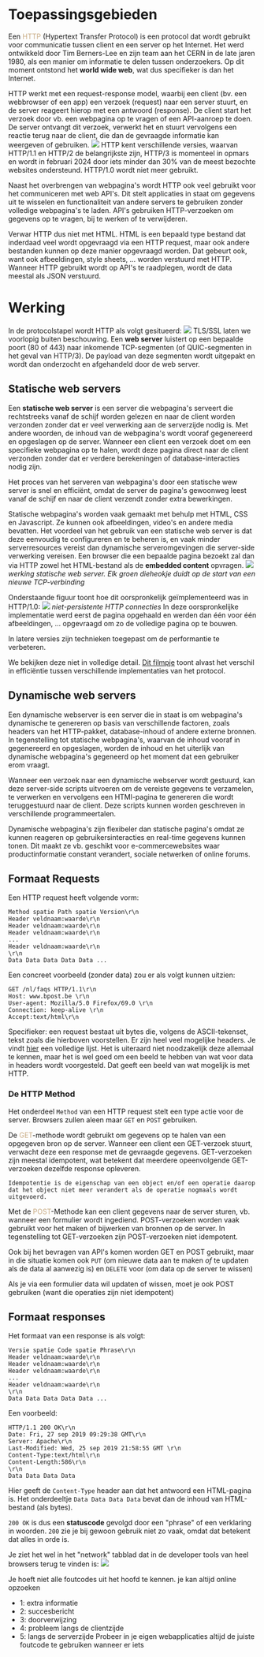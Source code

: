 # Toepassingsgebieden
Een <span style="color:#c8ab83;">HTTP</span> (Hypertext Transfer Protocol) is een protocol dat wordt gebruikt voor communicatie tussen client en een server op het Internet. Het werd ontwikkeld door Tim Berners-Lee en zijn team aan het CERN in de late jaren 1980, als een manier om informatie te delen tussen onderzoekers. Op dit moment ontstond het **world wide web**, wat dus specifieker is dan het Internet.

HTTP werkt met een request-response model, waarbij een client (bv. een webbrowser of een app) een verzoek (request) naar een server stuurt, en de server reageert hierop met een antwoord (response). De client start het verzoek door vb. een webpagina op te vragen of een API-aanroep te doen. De server ontvangt dit verzoek, verwerkt het en stuurt vervolgens een reactie terug naar de client, die dan de gevraagde informatie kan weergeven of gebruiken.
![](https://apwt.gitbook.io/~gitbook/image?url=https%3A%2F%2F3283203901-files.gitbook.io%2F%7E%2Ffiles%2Fv0%2Fb%2Fgitbook-x-prod.appspot.com%2Fo%2Fspaces%252FKrXKbRoPmGxyrXNQktCY%252Fuploads%252Fgit-blob-57be9a965c2efb532ffd85fa277a35036f071e1e%252Fclient-server-base-interaction.png%3Falt%3Dmedia&width=768&dpr=4&quality=100&sign=d7eac965&sv=1)
HTTP kent verschillende versies, waarvan HTTP/1.1 en HTTP/2 de belangrijkste zijn, HTTP/3 is momenteel in opmars en wordt in februari 2024 door iets minder dan 30% van de meest bezochte websites ondersteund. HTTP/1.0 wordt niet meer gebruikt.

Naast het overbrengen van webpagina's wordt HTTP ook veel gebruikt voor het communiceren met web API's. Dit stelt applicaties in staat om gegevens uit te wisselen en functionaliteit van andere servers te gebruiken zonder volledige webpagina's te laden. API's gebruiken HTTP-verzoeken om gegevens op te vragen, bij te werken of te verwijderen.

Verwar HTTP dus niet met HTML. HTML is een bepaald type bestand dat inderdaad veel wordt opgevraagd via een HTTP request, maar ook andere bestanden kunnen op deze manier opgevraagd worden. Dat gebeurt ook, want ook afbeeldingen, style sheets, ... worden verstuurd met HTTP. Wanneer HTTP gebruikt wordt op API's te raadplegen, wordt de data meestal als JSON verstuurd.

# Werking
In de protocolstapel wordt HTTP als volgt gesitueerd:
![](https://3283203901-files.gitbook.io/~/files/v0/b/gitbook-x-prod.appspot.com/o/spaces%2FKrXKbRoPmGxyrXNQktCY%2Fuploads%2Fgit-blob-1d374a60746228b9191df9f4011776885239ba80%2Fhttp_in_stack.svg?alt=media)
TLS/SSL laten we voorlopig buiten beschouwing. Een **web server** luistert op een bepaalde poort (80 of 443) naar inkomende TCP-segmenten (of QUIC-segmenten in het geval van HTTP/3). De payload van deze segmenten wordt uitgepakt en wordt dan onderzocht en afgehandeld door de web server.

## Statische web servers
Een **statische web server** is een server die webpagina's serveert die rechtstreeks vanaf de schijf  worden gelezen en naar de client worden verzonden zonder dat er veel verwerking aan de serverzijde nodig is. Met andere woorden, de inhoud van de webpagina's wordt vooraf gegenereerd en opgeslagen op de server. Wanneer een client een verzoek doet om een specifieke webpagina op te halen, wordt deze pagina direct naar de client verzonden zonder dat er verdere berekeningen of database-interacties nodig zijn.

Het proces van het serveren van webpagina's door een statische wew server is snel en efficiënt, omdat de server de pagina's gewoonweg leest vanaf de schijf en naar de client verzendt zonder extra bewerkingen.

Statische webpagina's worden vaak gemaakt met behulp met HTML, CSS en Javascript. Ze kunnen ook afbeeldingen, video's en andere media bevatten. Het voordeel van het gebruik van een statische web server is dat deze eenvoudig te configureren en te beheren is, en vaak minder serverresources vereist dan dynamische serveromgevingen die server-side verwerking vereisen. Een browser die een bepaalde pagina bezoekt zal dan via HTTP zowel het HTML-bestand als de **embedded content** opvragen.
![](https://apwt.gitbook.io/~gitbook/image?url=https%3A%2F%2F3283203901-files.gitbook.io%2F%7E%2Ffiles%2Fv0%2Fb%2Fgitbook-x-prod.appspot.com%2Fo%2Fspaces%252FKrXKbRoPmGxyrXNQktCY%252Fuploads%252Fgit-blob-6921a5bc1e24e4ea835e6e9f804344ca263be05f%252Fstatische-webserver.png%3Falt%3Dmedia&width=768&dpr=4&quality=100&sign=d19ce99a&sv=1)
*werking statische web server. Elk groen dieheokje duidt op de start van een nieuwe TCP-verbinding*

Onderstaande figuur toont hoe dit oorspronkelijk geïmplementeerd was in HTTP/1.0:
![](https://apwt.gitbook.io/~gitbook/image?url=https%3A%2F%2F3283203901-files.gitbook.io%2F%7E%2Ffiles%2Fv0%2Fb%2Fgitbook-x-prod.appspot.com%2Fo%2Fspaces%252FKrXKbRoPmGxyrXNQktCY%252Fuploads%252Fgit-blob-0b933f4655cf345f397fde8a8d09c0144ef6a3d2%252FHTTP-non-persistent.png%3Falt%3Dmedia&width=400&dpr=2&quality=100&sign=66ff95d8&sv=1)
*niet-persistente HTTP connecties*
In deze oorspronkelijke implementatie werd eerst de pagina opgehaald en werden dan één voor één afbeeldingen, ... opgevraagd om zo de volledige pagina op te bouwen.

In latere versies zijn technieken toegepast om de performantie te verbeteren.

We bekijken deze niet in volledige detail. [Dit filmpje](https://www.youtube.com/embed/2QVxUuTHLus?si=Dyu0SaTvuZFiUlJI) toont alvast het verschil in efficiëntie tussen verschillende implementaties van het protocol.

## Dynamische web servers
Een dynamische webserver is een server die in staat is om webpagina's dynamische te genereren op basis van verschillende factoren, zoals headers van het HTTP-pakket, database-inhoud of andere externe bronnen. In tegenstelling tot statische webpagina's, waarvan de inhoud vooraf in gegenereerd en opgeslagen, worden de inhoud en het uiterlijk van dynamische webpagina's gegeneerd op het moment dat een gebruiker erom vraagt.

Wanneer een verzoek naar een dynamische webserver wordt gestuurd, kan deze server-side scripts uitvoeren om de vereiste gegevens te verzamelen, te verwerken en vervolgens een HTMl-pagina te genereren die wordt teruggestuurd naar de client. Deze scripts kunnen worden geschreven in verschillende programmeertalen.

Dynamische webpagina's zijn flexibeler dan statische pagina's omdat ze kunnen reageren op gebruikersinteracties en real-time gegevens kunnen tonen. Dit maakt ze vb. geschikt voor e-commercewebsites waar productinformatie constant verandert, sociale netwerken of online forums.

## Formaat Requests
Een HTTP request heeft volgende vorm:
```
Method spatie Path spatie Version\r\n
Header veldnaam:waarde\r\n
Header veldnaam:waarde\r\n
Header veldnaam:waarde\r\n
...
Header veldnaam:waarde\r\n
\r\n
Data Data Data Data Data ...
```
Een concreet voorbeeld (zonder data) zou er als volgt kunnen uitzien:
```
GET /nl/faqs HTTP/1.1\r\n
Host: www.bpost.be \r\n
User-agent: Mozilla/5.0 Firefox/69.0 \r\n
Connection: keep-alive \r\n
Accept:text/html\r\n
```
Specifieker: een request bestaat uit bytes die, volgens de ASCII-tekenset, tekst zoals die hierboven voorstellen. Er zijn heel veel mogelijke headers. Je vindt [hier](https://developer.mozilla.org/en-US/docs/Web/HTTP/Headers) een volledige lijst. Het is uiteraard niet noodzakelijk deze allemaal te kennen, maar het is wel goed om een beeld te hebben van wat voor data in headers wordt voorgesteld. Dat geeft een beeld van wat mogelijk is met HTTP.

### De HTTP Method
Het onderdeel `Method` van een HTTP request stelt een type actie voor de server. Browsers zullen aleen maar `GET` en `POST` gebruiken.

De <span style="color:#c8ab83;">GET</span>-methode wordt gebruikt om gegevens op te halen van een opgegeven bron op de server. Wanneer een client een GET-verzoek stuurt, verwacht deze een response met de gevraagde gegevens. GET-verzoeken zijn meestal idempotent, wat betekent dat meerdere opeenvolgende GET-verzoeken dezelfde response opleveren.

	Idempotentie is de eigenschap van een object en/of een operatie daarop dat het object niet meer verandert als de operatie nogmaals wordt uitgevoerd.

Met de <span style="color:#c8ab83;">POST</span>-Methode kan een client gegevens naar de server sturen, vb. wanneer een formulier wordt ingediend. POST-verzoeken worden vaak gebruikt voor het maken of bijwerken van bronnen op de server. In tegenstelling tot GET-verzoeken zijn POST-verzoeken niet idempotent.

Ook bij het bevragen van API's komen worden GET en POST gebruikt, maar in die situatie komen ook `PUT` (om nieuwe data aan te maken *of* te updaten als de data al aanwezig is) en `DELETE` voor (om data op de server te wissen)

Als je via een formulier data wil updaten of wissen, moet je ook POST gebruiken (want die operaties zijn niet idempotent)

## Formaat responses
Het formaat van een response is als volgt:
```
Versie spatie Code spatie Phrase\r\n
Header veldnaam:waarde\r\n
Header veldnaam:waarde\r\n
Header veldnaam:waarde\r\n
...
Header veldnaam:waarde\r\n
\r\n
Data Data Data Data Data ...
```
Een voorbeeld:
```
HTTP/1.1 200 OK\r\n
Date: Fri, 27 sep 2019 09:29:38 GMT\r\n
Server: Apache\r\n
Last-Modified: Wed, 25 sep 2019 21:58:55 GMT \r\n
Content-Type:text/html\r\n
Content-Length:586\r\n
\r\n
Data Data Data Data
```

Hier geeft de `Content-Type` header aan dat het antwoord een HTML-pagina is. Het onderdeeltje `Data Data Data Data` bevat dan de inhoud van HTML-bestand (als bytes).

`200 OK` is dus een **statuscode** gevolgd door een "phrase" of een verklaring in woorden. `200` zie je bij gewoon gebruik niet zo vaak, omdat dat betekent dat alles in orde is.

Je ziet het wel in het "network" tabblad dat in de developer tools van heel browsers terug te vinden is:
![](https://apwt.gitbook.io/~gitbook/image?url=https%3A%2F%2F3283203901-files.gitbook.io%2F%7E%2Ffiles%2Fv0%2Fb%2Fgitbook-x-prod.appspot.com%2Fo%2Fspaces%252FKrXKbRoPmGxyrXNQktCY%252Fuploads%252Fgit-blob-98d824fd4f8dc82ac712911347b6d90034248b76%252Fnetwork-tab.png%3Falt%3Dmedia&width=768&dpr=4&quality=100&sign=72f1f77&sv=1)

Je hoeft niet alle foutcodes uit het hoofd te kennen. je kan altijd online opzoeken
- 1: extra informatie
- 2: succesbericht
- 3: doorverwijzing
- 4: probleem langs de clientzijde
- 5: langs de serverzijde
Probeer in je eigen webapplicaties altijd de juiste foutcode te gebruiken wanneer er iets 